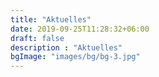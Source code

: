 ```yaml
---
title: "Aktuelles"
date: 2019-09-25T11:28:32+06:00
draft: false
description : "Aktuelles"
bgImage: "images/bg/bg-3.jpg"
---
```

